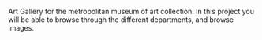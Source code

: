 
Art Gallery for the metropolitan museum of art collection.
In this project you will be able to browse through the different departments, and browse images.
